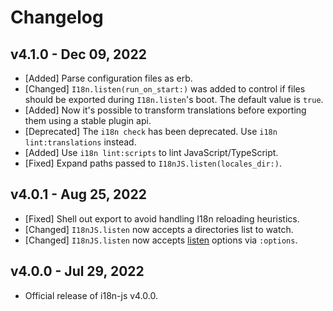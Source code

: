 # Changelog

<!--
Prefix your message with one of the following:

- [Added] for new features.
- [Changed] for changes in existing functionality.
- [Deprecated] for soon-to-be removed features.
- [Removed] for now removed features.
- [Fixed] for any bug fixes.
- [Security] in case of vulnerabilities.
-->

## v4.1.0 - Dec 09, 2022

- [Added] Parse configuration files as erb.
- [Changed] `I18n.listen(run_on_start:)` was added to control if files should be
  exported during `I18n.listen`'s boot. The default value is `true`.
- [Added] Now it's possible to transform translations before exporting them
  using a stable plugin api.
- [Deprecated] The `i18n check` has been deprecated. Use
  `i18n lint:translations` instead.
- [Added] Use `i18n lint:scripts` to lint JavaScript/TypeScript.
- [Fixed] Expand paths passed to `I18nJS.listen(locales_dir:)`.

## v4.0.1 - Aug 25, 2022

- [Fixed] Shell out export to avoid handling I18n reloading heuristics.
- [Changed] `I18nJS.listen` now accepts a directories list to watch.
- [Changed] `I18nJS.listen` now accepts
  [listen](https://rubygems.org/gems/listen) options via `:options`.

## v4.0.0 - Jul 29, 2022

- Official release of i18n-js v4.0.0.
